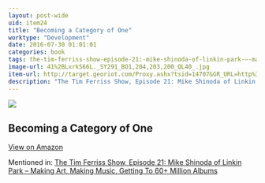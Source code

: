 ```yaml
---
layout: post-wide
uid: item24
title: "Becoming a Category of One"
worktype: "Development"
date: 2016-07-30 01:01:01
categories: book
tags: the-tim-ferriss-show-episode-21:-mike-shinoda-of-linkin-park-–-making-art-making-music-getting-to-60+-million-albums
image-url: 41%2BLxrkS66L._SY291_BO1,204,203,200_QL40_.jpg
item-url: http://target.georiot.com/Proxy.ashx?tsid=14707&GR_URL=http%3A%2F%2Fwww.amazon.com%2FBecoming-Category-One-Extraordinary-Comparison%2Fdp%2F0470496355%2F
description: "The Tim Ferriss Show, Episode 21: Mike Shinoda of Linkin Park – Making Art, Making Music, Getting To 60+ Million Albums"
---
```

<a href="http://target.georiot.com/Proxy.ashx?tsid=14707&GR_URL=http%3A%2F%2Fwww.amazon.com%2FBecoming-Category-One-Extraordinary-Comparison%2Fdp%2F0470496355%2F" target="blank"><img src="../../../../img/thumbs/41%2BLxrkS66L._SY291_BO1,204,203,200_QL40_.jpg" class="prod-img"></a>
<h2>Becoming a Category of One</h2>
<p><a class="btn btn-primary" href="http://target.georiot.com/Proxy.ashx?tsid=14707&GR_URL=http%3A%2F%2Fwww.amazon.com%2FBecoming-Category-One-Extraordinary-Comparison%2Fdp%2F0470496355%2F" target="blank">View on Amazon</a><p>
<p>Mentioned in: <a href="http://fourhourworkweek.com/2014/08/04/mike-shinoda/" target="blank">The Tim Ferriss Show, Episode 21: Mike Shinoda of Linkin Park – Making Art, Making Music, Getting To 60+ Million Albums</a></p>
